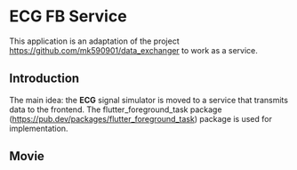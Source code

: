 # ECG FB Service

This application is an adaptation of the project https://github.com/mk590901/data_exchanger to work as a service.

## Introduction

The main idea: the __ECG__ signal simulator is moved to a service that transmits data to the frontend. The flutter_foreground_task package (https://pub.dev/packages/flutter_foreground_task) package is used for implementation.

## Movie

